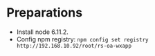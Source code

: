 # Preparations
- Install node 6.11.2.
- Config npm registry: `npm config set registry http://192.168.10.92/root/rs-oa-wxapp`
